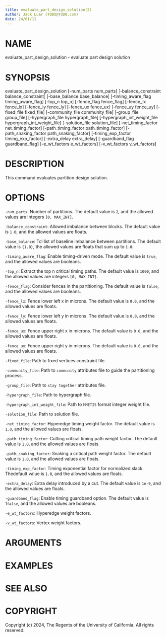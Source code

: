 ```yaml
---
title: evaluate_part_design_solution(2)
author: Jack Luar (TODO@TODO.com)
date: 24/01/11
---
```


# NAME

evaluate_part_design_solution - evaluate part design solution

# SYNOPSIS

evaluate_part_design_solution
    [-num_parts num_parts]
    [-balance_constraint balance_constraint]
    [-base_balance base_balance]
    [-timing_aware_flag timing_aware_flag]
    [-top_n top_n]
    [-fence_flag fence_flag]
    [-fence_lx fence_lx]
    [-fence_ly fence_ly]
    [-fence_ux fence_ux]
    [-fence_uy fence_uy]
    [-fixed_file fixed_file]
    [-community_file community_file]
    [-group_file group_file]
    [-hypergraph_file hypergraph_file]
    [-hypergraph_int_weight_file hypergraph_int_weight_file]
    [-solution_file solution_file]
    [-net_timing_factor net_timing_factor]
    [-path_timing_factor path_timing_factor]
    [-path_snaking_factor path_snaking_factor]
    [-timing_exp_factor timing_exp_factor]
    [-extra_delay extra_delay]
    [-guardband_flag guardband_flag]
    [-e_wt_factors e_wt_factors]
    [-v_wt_factors v_wt_factors]


# DESCRIPTION

This command evaluates partition design solution.

# OPTIONS

`-num_parts`:  Number of partitions. The default value is `2`, and the allowed values are integers `[0, MAX_INT]`.

`-balance_constraint`:  Allowed imbalance between blocks. The default value is `1.0`, and the allowed values are floats.

`-base_balance`:  Tcl list of baseline imbalance between partitions. The default value is `{1.0}`, the allowed values are floats that sum up to `1.0`.

`-timing_aware_flag`:  Enable timing-driven mode. The default value is `true`, and the allowed values are booleans.

`-top_n`:  Extract the top n critical timing paths. The default value is `1000`, and the allowed values are integers `[0, MAX_INT]`.

`-fence_flag`:  Consider fences in the partitioning. The default value is `false`, and the allowed values are booleans.

`-fence_lx`:  Fence lower left x in microns. The default value is `0.0`, and the allowed values are floats.

`-fence_ly`:  Fence lower left y in microns. The default value is `0.0`, and the allowed values are floats.

`-fence_ux`:  Fence upper right x in microns. The default value is `0.0`, and the allowed values are floats.

`-fence_uy`:  Fence upper right y in microns. The default value is `0.0`, and the allowed values are floats.

`-fixed_file`:  Path to fixed vertices constraint file.

`-community_file`:  Path to `community` attributes file to guide the partitioning process.

`-group_file`:  Path to `stay together` attributes file.

`-hypergraph_file`:  Path to hypergraph file.

`-hypergraph_int_weight_file`:  Path to `hMETIS` format integer weight file.

`-solution_file`:  Path to solution file.

`-net_timing_factor`:  Hyperedge timing weight factor. The default value is `1.0`, and the allowed values are floats.

`-path_timing_factor`:  Cutting critical timing path weight factor. The default value is `1.0`, and the allowed values are floats.

`-path_snaking_factor`:  Snaking a critical path weight factor. The default value is `1.0`, and the allowed values are floats.

`-timing_exp_factor`:  Timing exponential factor for normalized slack. Thedefault value is `1.0`, and the allowed values are floats.

`-extra_delay`:  Extra delay introduced by a cut. The default value is `1e-9`, and the allowed values are floats.

`-guardband_flag`:  Enable timing guardband option. The default value is 1`false`, and the allowed values are booleans.

`-e_wt_factors`:  Hyperedge weight factors.

`-v_wt_factors`:  Vertex weight factors.

# ARGUMENTS

# EXAMPLES

# SEE ALSO

# COPYRIGHT

Copyright (c) 2024, The Regents of the University of California. All rights reserved.
